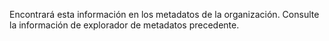 Encontrará esta información en los metadatos de la organización. Consulte la información de explorador de metadatos precedente.